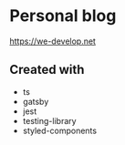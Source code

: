 
# Personal blog

https://we-develop.net


## Created with
- ts
- gatsby
- jest
- testing-library
- styled-components
